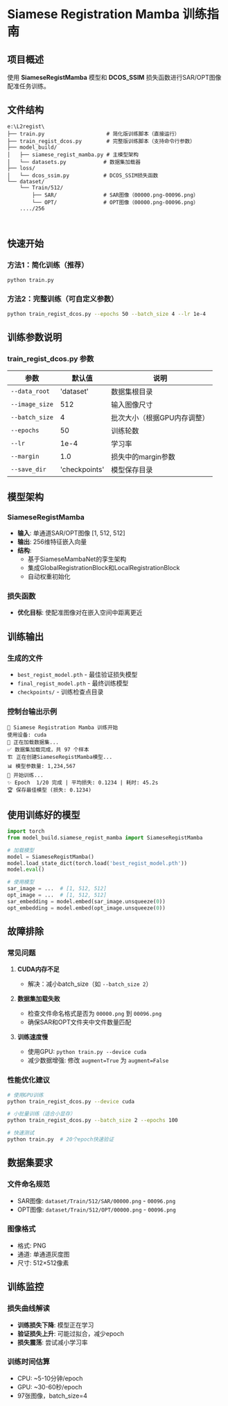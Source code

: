 # Siamese Registration Mamba 训练指南

## 项目概述
使用 **SiameseRegistMamba** 模型和 **DCOS_SSIM** 损失函数进行SAR/OPT图像配准任务训练。

## 文件结构
```
e:\L2regist\
├── train.py                    # 简化版训练脚本（直接运行）
├── train_regist_dcos.py        # 完整版训练脚本（支持命令行参数）
├── model_build/
│   ├── siamese_regist_mamba.py # 主模型架构
│   └── datasets.py            # 数据集加载器
├── loss/
│   └── dcos_ssim.py           # DCOS_SSIM损失函数
└── dataset/
    └── Train/512/
        ├── SAR/               # SAR图像（00000.png-00096.png）
        └── OPT/               # OPT图像（00000.png-00096.png）
    ..../256



```

## 快速开始

### 方法1：简化训练（推荐）
```bash
python train.py
```

### 方法2：完整训练（可自定义参数）
```bash
python train_regist_dcos.py --epochs 50 --batch_size 4 --lr 1e-4
```

## 训练参数说明

### train_regist_dcos.py 参数
| 参数 | 默认值 | 说明 |
|------|--------|------|
| `--data_root` | 'dataset' | 数据集根目录 |
| `--image_size` | 512 | 输入图像尺寸 |
| `--batch_size` | 4 | 批次大小（根据GPU内存调整） |
| `--epochs` | 50 | 训练轮数 |
| `--lr` | 1e-4 | 学习率 |
| `--margin` | 1.0 | 损失中的margin参数 |
| `--save_dir` | 'checkpoints' | 模型保存目录 |

## 模型架构

### SiameseRegistMamba
- **输入**: 单通道SAR/OPT图像 [1, 512, 512]
- **输出**: 256维特征嵌入向量
- **结构**:
  - 基于SiameseMambaNet的孪生架构
  - 集成GlobalRegistrationBlock和LocalRegistrationBlock
  - 自动权重初始化

### 损失函数
- **优化目标**: 使配准图像对在嵌入空间中距离更近

## 训练输出

### 生成的文件
- `best_regist_model.pth` - 最佳验证损失模型
- `final_regist_model.pth` - 最终训练模型
- `checkpoints/` - 训练检查点目录

### 控制台输出示例
```
🚀 Siamese Registration Mamba 训练开始
使用设备: cuda
📂 正在加载数据集...
✅ 数据集加载完成，共 97 个样本
🏗️ 正在创建SiameseRegistMamba模型...
📊 模型参数量: 1,234,567
🎯 开始训练...
✨ Epoch  1/20 完成 | 平均损失: 0.1234 | 耗时: 45.2s
🏆 保存最佳模型 (损失: 0.1234)
```

## 使用训练好的模型

```python
import torch
from model_build.siamese_regist_mamba import SiameseRegistMamba

# 加载模型
model = SiameseRegistMamba()
model.load_state_dict(torch.load('best_regist_model.pth'))
model.eval()

# 使用模型
sar_image = ...  # [1, 512, 512]
opt_image = ...  # [1, 512, 512]
sar_embedding = model.embed(sar_image.unsqueeze(0))
opt_embedding = model.embed(opt_image.unsqueeze(0))
```

## 故障排除

### 常见问题
1. **CUDA内存不足**
   - 解决：减小batch_size（如 `--batch_size 2`）
   
2. **数据集加载失败**
   - 检查文件命名格式是否为 `00000.png` 到 `00096.png`
   - 确保SAR和OPT文件夹中文件数量匹配

3. **训练速度慢**
   - 使用GPU: `python train.py --device cuda`
   - 减少数据增强: 修改 `augment=True` 为 `augment=False`

### 性能优化建议
```bash
# 使用GPU训练
python train_regist_dcos.py --device cuda

# 小批量训练（适合小显存）
python train_regist_dcos.py --batch_size 2 --epochs 100

# 快速测试
python train.py  # 20个epoch快速验证
```

## 数据集要求

### 文件命名规范
- SAR图像: `dataset/Train/512/SAR/00000.png` - `00096.png`
- OPT图像: `dataset/Train/512/OPT/00000.png` - `00096.png`

### 图像格式
- 格式: PNG
- 通道: 单通道灰度图
- 尺寸: 512×512像素

## 训练监控

### 损失曲线解读
- **训练损失下降**: 模型正在学习
- **验证损失上升**: 可能过拟合，减少epoch
- **损失震荡**: 尝试减小学习率

### 训练时间估算
- CPU: ~5-10分钟/epoch
- GPU: ~30-60秒/epoch
- 97张图像，batch_size=4
